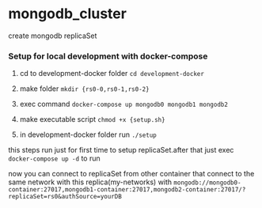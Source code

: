 # mongodb_cluster

create mongodb replicaSet

### Setup for local development with docker-compose

1. cd to development-docker folder `cd development-docker`

2. make folder `mkdir {rs0-0,rs0-1,rs0-2}`

3. exec command `docker-compose up mongodb0 mongodb1 mongodb2`

4. make executable script `chmod +x {setup.sh}`

5. in development-docker folder run `./setup`

this steps run just for first time to setup replicaSet.after that just exec `docker-compose up -d` to run

now you can connect to replicaSet from other container that connect to the same network with this replica(my-networks) with `mongodb://mongodb0-container:27017,mongodb1-container:27017,mongodb2-container:27017/?replicaSet=rs0&authSource=yourDB`
